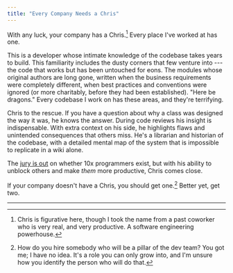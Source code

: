 ```yaml
---
title: "Every Company Needs a Chris"
---
```


With any luck, your company has a Chris.[^1] Every place I've worked at has one.

This is a developer whose intimate knowledge of the codebase takes years to build. This familiarity includes the dusty corners that few venture into --- the code that works but has been untouched for eons. The modules whose original authors are long gone, written when the business requirements were completely different, when best practices and conventions were ignored (or more charitably, before they had been established). "Here be dragons." Every codebase I work on has these areas, and they're terrifying.

Chris to the rescue. If you have a question about why a class was designed the way it was, he knows the answer. During code reviews his insight is indispensable. With extra context on his side, he highlights flaws and unintended consequences that others miss. He's a librarian and historian of the codebase, with a detailed mental map of the system that is impossible to replicate in a wiki alone.

The [jury is out](https://news.ycombinator.com/item?id=22349531) on whether 10x programmers exist, but with his ability to unblock others and make *them* more productive, Chris comes close.

If your company doesn't have a Chris, you should get one.[^2] Better yet, get two.

---

[^1]: Chris is figurative here, though I took the name from a past coworker who is very real, and very productive. A software engineering powerhouse.

[^2]: How do you hire somebody who will be a pillar of the dev team? You got me; I have no idea. It's a role you can only grow into, and I'm unsure how you identify the person who will do that.
